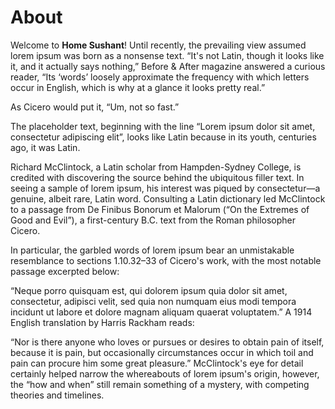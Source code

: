 # About

Welcome to **Home Sushant**!
Until recently, the prevailing view assumed lorem ipsum was born as a nonsense text. “It's not Latin, though it looks like it, and it actually says nothing,” Before & After magazine answered a curious reader, “Its ‘words’ loosely approximate the frequency with which letters occur in English, which is why at a glance it looks pretty real.”

As Cicero would put it, “Um, not so fast.”

The placeholder text, beginning with the line “Lorem ipsum dolor sit amet, consectetur adipiscing elit”, looks like Latin because in its youth, centuries ago, it was Latin.

Richard McClintock, a Latin scholar from Hampden-Sydney College, is credited with discovering the source behind the ubiquitous filler text. In seeing a sample of lorem ipsum, his interest was piqued by consectetur—a genuine, albeit rare, Latin word. Consulting a Latin dictionary led McClintock to a passage from De Finibus Bonorum et Malorum (“On the Extremes of Good and Evil”), a first-century B.C. text from the Roman philosopher Cicero.

In particular, the garbled words of lorem ipsum bear an unmistakable resemblance to sections 1.10.32–33 of Cicero's work, with the most notable passage excerpted below:

“Neque porro quisquam est, qui dolorem ipsum quia dolor sit amet, consectetur, adipisci velit, sed quia non numquam eius modi tempora incidunt ut labore et dolore magnam aliquam quaerat voluptatem.”
A 1914 English translation by Harris Rackham reads:

“Nor is there anyone who loves or pursues or desires to obtain pain of itself, because it is pain, but occasionally circumstances occur in which toil and pain can procure him some great pleasure.”
McClintock's eye for detail certainly helped narrow the whereabouts of lorem ipsum's origin, however, the “how and when” still remain something of a mystery, with competing theories and timelines.
